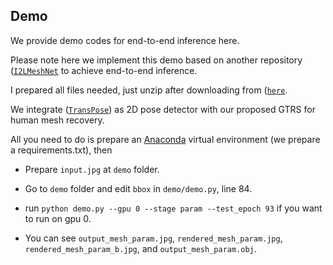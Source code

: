 ## Demo
We provide demo codes for end-to-end inference here. 

Please note here we implement this demo based on another repository ([`I2LMeshNet`](https://github.com/mks0601/I2L-MeshNet_RELEASE) to achieve end-to-end inference. 

I prepared all files needed, just unzip after downloading from ([`here`](https://knightsucfedu39751-my.sharepoint.com/:u:/g/personal/cezheng_knights_ucf_edu/ES4AV8wSDbVHhysl9Sg6oEwB9NBoG_CZazCHcRi1W947pA?e=fMYeZk).

We integrate ([`TransPose`](https://github.com/yangsenius/TransPose)) as 2D pose detector with our proposed GTRS for human mesh recovery. 

All you need to do is prepare an [Anaconda](https://www.anaconda.com/) virtual environment (we prepare a requirements.txt), then

* Prepare `input.jpg` at `demo` folder.

* Go to `demo` folder and edit `bbox` in `demo/demo.py`, line 84.

* run `python demo.py --gpu 0 --stage param --test_epoch 93` if you want to run on gpu 0.

* You can see `output_mesh_param.jpg`, `rendered_mesh_param.jpg`, `rendered_mesh_param_b.jpg`, and `output_mesh_param.obj`.


